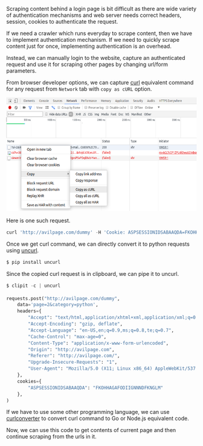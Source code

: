 <!--
.. title: Convert Browser Requests To Python Requests For Scraping
.. slug: convert-browser-requests-to-python-requests
.. date: 2018-03-26 21:21:21 UTC+06:30
.. tags: python, scraping
.. category:
.. link:
.. description: How to convert a request in browser to curl or equivalent code in Python, Go or Node.js
.. type: text
-->

Scraping content behind a login page is bit difficult as there are wide variety of authentication mechanisms and web server needs correct headers, session, cookies to authenticate the request.

If we need a crawler which runs everyday to scrape content, then we have to implement authentication mechanism. If we need to quickly scrape content just for once, implementing authentication is an overhead.

Instead, we can manually login to the website, capture an authenticated request and use it for scraping other pages by changing url/form parameters.

From browser developer options, we can capture [curl](https://curl.haxx.se/) equivalent command for any request from `Network` tab with `copy as cURL` option.

<p align="center">
<img src="/images/requests-python-browser.png"  height="300px" width="600" />
</p>

Here is one such request.

```py
curl 'http://avilpage.com/dummy' -H 'Cookie: ASPSESSIONIDSABAAQDA=FKOHHAGAFODIIGNNNDFKNGLM' -H 'Origin: http://avilpage.com' -H 'Accept-Encoding: gzip, deflate' -H 'Accept-Language: en-US,en;q=0.9,ms;q=0.8,te;q=0.7' -H 'Upgrade-Insecure-Requests: 1' -H 'User-Agent: Mozilla/5.0 (X11; Linux x86_64) AppleWebKit/537.36 (KHTML, like Gecko) Chrome/65.0.3325.181 Safari/537.36' -H 'Content-Type: application/x-www-form-urlencoded' -H 'Accept: text/html,application/xhtml+xml,application/xml;q=0.9,image/webp,image/apng,*/*;q=0.8' -H 'Cache-Control: max-age=0' -H 'Referer: http://avilpage.com/' -H 'Connection: keep-alive' -H 'DNT: 1' --data 'page=2&category=python' --compressed
```
Once we get curl command, we can directly convert it to python requests using [uncurl](https://pypi.python.org/pypi/uncurl/).

```sh
$ pip install uncurl
```

Since the copied curl request is in clipboard, we can pipe it to uncurl.

```py
$ clipit -c | uncurl

requests.post("http://avilpage.com/dummy",
    data='page=2&category=python',
    headers={
        "Accept": "text/html,application/xhtml+xml,application/xml;q=0.9,image/webp,image/apng,*/*;q=0.8",
        "Accept-Encoding": "gzip, deflate",
        "Accept-Language": "en-US,en;q=0.9,ms;q=0.8,te;q=0.7",
        "Cache-Control": "max-age=0",
        "Content-Type": "application/x-www-form-urlencoded",
        "Origin": "http://avilpage.com",
        "Referer": "http://avilpage.com/",
        "Upgrade-Insecure-Requests": "1",
        "User-Agent": "Mozilla/5.0 (X11; Linux x86_64) AppleWebKit/537.36 (KHTML, like Gecko) Chrome/65.0.3325.181 Safari/537.36"
    },
    cookies={
        "ASPSESSIONIDSABAAQDA": "FKOHHAGAFODIIGNNNDFKNGLM"
    },
)
```

If we have to use some other programming language, we can use [curlconverter](https://curl.trillworks.com/) to convert curl command to Go or Node.js equivalent code.

Now, we can use this code to get contents of current page and then continue scraping from the urls in it.
